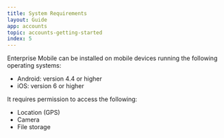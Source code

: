 ```yaml
---
title: System Requirements
layout: Guide
app: accounts
topic: accounts-getting-started
index: 5
---
```


Enterprise Mobile can be installed on mobile devices running the following operating systems:

* Android: version 4.4 or higher
* iOS: version 6 or higher

It requires permission to access the following:

* Location (GPS)
* Camera
* File storage
